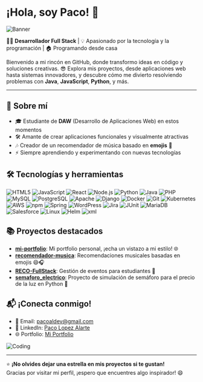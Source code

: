 # ¡Hola, soy Paco! 🚀

![Banner](https://media.giphy.com/media/hvRJCLFzcasrR4ia7z/giphy.gif)

👨‍💻 **Desarrollador Full Stack** | 💡 Apasionado por la tecnología y la programación | 🏠 Programando desde casa

Bienvenido a mi rincón en GitHub, donde transformo ideas en código y soluciones creativas. 😎 Explora mis proyectos, desde aplicaciones web hasta sistemas innovadores, y descubre cómo me divierto resolviendo problemas con **Java**, **JavaScript**, **Python**, y más.

---

## 🌟 Sobre mí
- 🎓 Estudiante de **DAW** (Desarrollo de Aplicaciones Web) en estos momentos
- 🛠️ Amante de crear aplicaciones funcionales y visualmente atractivas
- 🎶 Creador de un recomendador de música basado en **emojis** 🎵
- ⚡ Siempre aprendiendo y experimentando con nuevas tecnologías

## 🛠️ Tecnologías y herramientas
![HTML5](https://img.shields.io/badge/-HTML5-E34F26?style=flat-square&logo=html5)
![JavaScript](https://img.shields.io/badge/-JavaScript-F7DF1E?style=flat-square&logo=javascript)
![React](https://img.shields.io/badge/-React-61DAFB?style=flat-square&logo=react)
![Node.js](https://img.shields.io/badge/-Node.js-43853D?style=flat-square&logo=node.js)
![Python](https://img.shields.io/badge/-Python-3776AB?style=flat-square&logo=python)
![Java](https://img.shields.io/badge/-Java-007396?style=flat-square&logo=java)
![PHP](https://img.shields.io/badge/-PHP-777BB4?style=flat-square&logo=php)
![MySQL](https://img.shields.io/badge/-MySQL-4479A1?style=flat-square&logo=mysql)
![PostgreSQL](https://img.shields.io/badge/-PostgreSQL-336791?style=flat-square)
![Apache](https://img.shields.io/badge/-Apache-1A1A1A?style=flat-square&logo=apache)
![Django](https://img.shields.io/badge/-Django-092E20?style=flat-square&logo=django)
![Docker](https://img.shields.io/badge/-Docker-2496ED?style=flat-square&logo=docker)
![Git](https://img.shields.io/badge/-Git-F05032?style=flat-square&logo=git)
![Kubernetes](https://img.shields.io/badge/-Kubernetes-326CE5?style=flat-square&logo=kubernetes)
![AWS](https://img.shields.io/badge/-AWS-FF9900?style=flat-square&logo=amazon-aws)
![npm](https://img.shields.io/badge/-npm-CB3837?style=flat-square&logo=npm)
![Spring](https://img.shields.io/badge/-Spring-6DB33F?style=flat-square&logo=spring)
![WordPress](https://img.shields.io/badge/-WordPress-21759B?style=flat-square&logo=wordpress)
![Jira](https://img.shields.io/badge/-Jira-0052CC?style=flat-square&logo=jira)
![JUnit](https://img.shields.io/badge/-JUnit-25A162?style=flat-square)
![MariaDB](https://img.shields.io/badge/-MariaDB-003545?style=flat-square)
![Salesforce](https://img.shields.io/badge/-Salesforce-00A1E0?style=flat-square)
![Linux](https://img.shields.io/badge/-Linux-FCC624?style=flat-square&logo=linux)
![Helm](https://img.shields.io/badge/-Helm-0F1689?style=flat-square)
![xml](https://img.shields.io/badge/-XML-000000?style=flat-square)

## 📚 Proyectos destacados
- **[mi-portfolio](https://github.com/Fralopala2/mi-portfolio)**: Mi portfolio personal, ¡echa un vistazo a mi estilo! 🌐
- **[recomendador-musica](https://github.com/Fralopala2/recomendador-musica)**: Recomendaciones musicales basadas en emojis 😄🎧
- **[RECO-FullStack](https://github.com/Fralopala2/RECO-FullStack)**: Gestión de eventos para estudiantes 📅
- **[semaforo_electrico](https://github.com/Fralopala2/semaforo_electrico)**: Proyecto de simulación de semáforo para el precio de la luz en Python 🚦

## 📬 ¡Conecta conmigo!
- 📧 Email: [pacoaldev@gmail.com](mailto:pacoaldev@gmail.com)
- 💼 LinkedIn: [Paco Lopez Alarte](https://www.linkedin.com/in/fmlalinked)
- 🌐 Portfolio: [Mi Portfolio](https://github.com/Fralopala2/mi-portfolio)

![Coding](https://fralopala2.github.io/mi-portfolio/images/willy%20wonka%20logo.png)

---

⭐ **¡No olvides dejar una estrella en mis proyectos si te gustan!**  
Gracias por visitar mi perfil, ¡espero que encuentres algo inspirador! 😄

